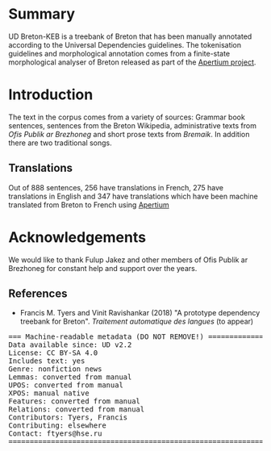 # Summary

UD Breton-KEB is a treebank of Breton that has been manually annotated according to the Universal Dependencies guidelines. The 
tokenisation guidelines and morphological annotation comes from a finite-state morphological analyser of Breton released as part
of the [Apertium project](http://www.apertium.org).

# Introduction

The text in the corpus comes from a variety of sources: Grammar book sentences, sentences from the Breton Wikipedia, administrative
texts from _Ofis Publik ar Brezhoneg_ and short prose texts from _Bremaik_. In addition there are two traditional songs. 

## Translations

Out of 888 sentences, 256 have translations in French, 275 have translations in English and 347 have translations which have been
machine translated from Breton to French using [Apertium](http://www.apertium.org)

# Acknowledgements

We would like to thank Fulup Jakez and other members of Ofis Publik ar Brezhoneg for constant help and support over the years.

## References

* Francis M. Tyers and Vinit Ravishankar (2018) "A prototype dependency treebank for Breton". _Traitement automatique des langues_ (to appear)

<pre>
=== Machine-readable metadata (DO NOT REMOVE!) ================================
Data available since: UD v2.2
License: CC BY-SA 4.0
Includes text: yes
Genre: nonfiction news
Lemmas: converted from manual
UPOS: converted from manual
XPOS: manual native
Features: converted from manual
Relations: converted from manual
Contributors: Tyers, Francis
Contributing: elsewhere
Contact: ftyers@hse.ru
===============================================================================
</pre>

